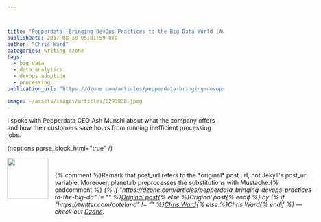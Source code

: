 ```yaml
---



title: "Pepperdata- Bringing DevOps Practices to the Big Data World [Audio]"
publishDate: 2017-08-18 05:01:59 UTC
author: "Chris Ward"
categories: writing dzone
tags:
  - big data
  - data analytics
  - devops adoption
  - processing
publication_url: "https://dzone.com/articles/pepperdata-bringing-devops-practices-to-the-big-da"

image: ~/assets/images/articles/6293938.jpeg
---
```

I spoke with Pepperdata CEO Ash Munshi about what the company offers and how their customers save hours from running inefficient processing jobs.


{::options parse_block_html="true" /}
<div class="author">
   <img src="https://www.rss-specifications.com/rss-spec-rss.gif" style="width: 96px; height: 96;">
   <span style="position: absolute; padding: 32px 15px;">{% comment %}Remark that post_url refers to the *original* post url, not Jekyll's post_url variable. Moreover, planet.rb preprocesses the substitutions with Mustache.{% endcomment %}
      <i>{% if "https://dzone.com/articles/pepperdata-bringing-devops-practices-to-the-big-da" != "" %}<a href="https://dzone.com/articles/pepperdata-bringing-devops-practices-to-the-big-da">Original post</a>{% else %}Original post{% endif %} by {% if "https://twitter.com/poteland" != "" %}<a href="https://twitter.com/poteland">Chris Ward</a>{% else %}Chris Ward{% endif %} &mdash; check out <a href="https://dzone.com">Dzone</a>.</i>
  </span>
</div>
